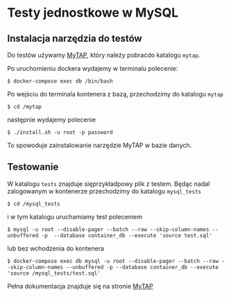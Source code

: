 # Testy jednostkowe w MySQL

## Instalacja narzędzia do testów

Do testów używamy [MyTAP](https://hepabolu.github.io/mytap/), który należy pobraćdo katalogu `mytap`.

Po uruchomieniu dockera wydajemy w terminalu polecenie:

```shell
$ docker-compose exec db /bin/bash
```

Po wejściu do terminala kontenera z bazą, przechodzimy do katalogu `mytap`

```shell
$ cd /mytap
```

następnie wydajemy polecenie

```shell
$ ./install.sh -u root -p password
```

To spowoduje zainstalowanie narzędzie MyTAP w bazie danych.

## Testowanie

W katalogu `tests` znajduje sięprzykładpowy plik z testem. Będąc nadal zalogowanym w kontenerze przechodzimy do
katalogu `mysql_tests`

```shell
$ cd /mysql_tests
```

i w tym katalogu uruchamiamy test poleceniem

```shell
$ mysql -u root --disable-pager --batch --raw --skip-column-names --unbuffered -p  --database container_db --execute 'source test.sql'
```

lub bez wchodzenia do kontenera
```shell
$ docker-compose exec db mysql -u root --disable-pager --batch --raw --skip-column-names --unbuffered -p --database container_db --execute 'source /mysql_tests/test.sql'
```

Pełna dokumentacja znajduje się na stronie [MyTAP](https://hepabolu.github.io/mytap/documentation/)